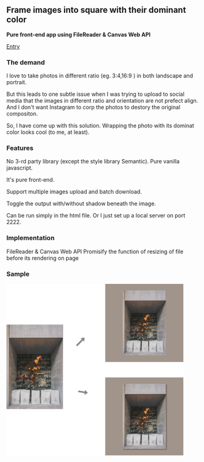 ## Frame images into square with their dominant color

__Pure front-end app using FileReader & Canvas Web API__

<a href="https://github.com/southchen/dominant-color-frame/blob/master/front/main.html">Entry</a>

### The demand

I love to take photos in different ratio (eg. 3:4,16:9 ) in both landscape and portrait. 

But this leads to one subtle issue when I was trying to upload to social media that the images in different ratio and orientation are not prefect align. And I don't want Instagram to corp the photos to destory the original compositon. 

So, I have come up with this solution. Wrapping the photo with its dominat color looks cool (to me, at least).

### Features

No 3-rd party library (except the style library Semantic). Pure vanilla javascript.

It's pure front-end. 

Support multiple images upload and batch download.

Toggle the output with/without shadow beneath the image.

Can be run simply in the html file. Or I just set up a local server on port 2222.

### Implementation

FileReader & Canvas Web API
Promisify the function of resizing of file before its rendering on page



### Sample





<img src="Untitled Diagram.jpg" alt="Sample" style="zoom:45%;" />
